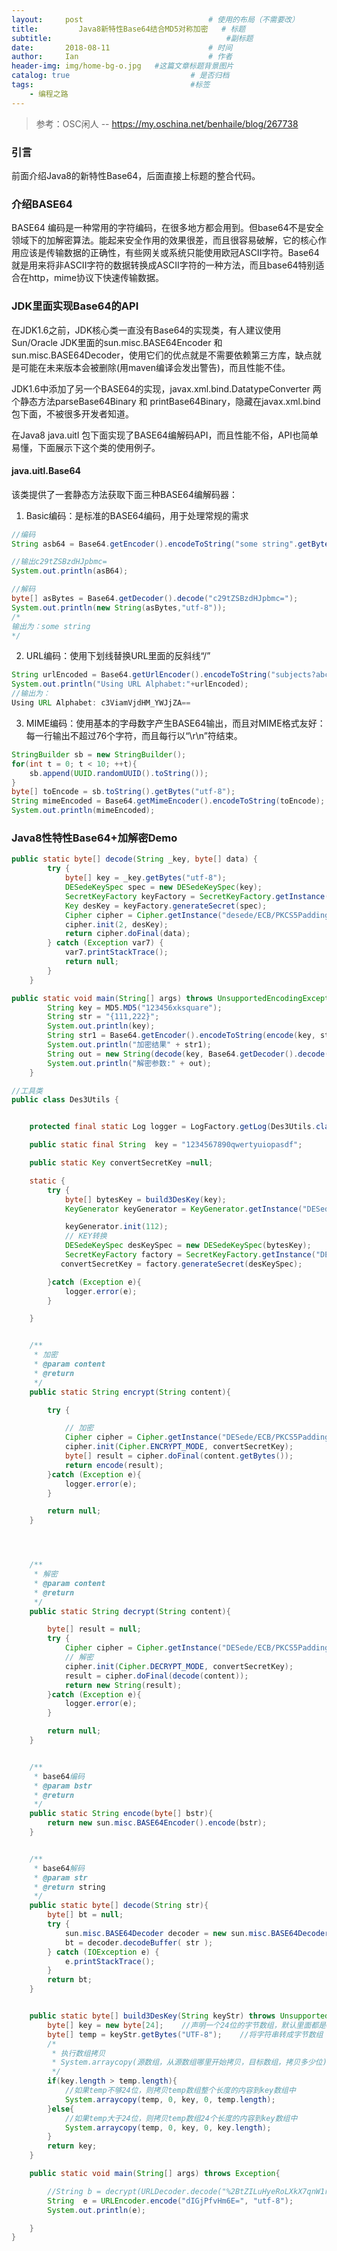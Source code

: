```yaml
---
layout:     post             				# 使用的布局（不需要改）
title:         Java8新特性Base64结合MD5对称加密   # 标题 
subtitle:    					  				#副标题
date:       2018-08-11  					# 时间
author:     Ian                  			# 作者
header-img: img/home-bg-o.jpg	#这篇文章标题背景图片
catalog: true                        	# 是否归档
tags:                              		#标签
    - 编程之路
---
```

> 参考：OSC闲人 -- <https://my.oschina.net/benhaile/blog/267738>

### 引言
前面介绍Java8的新特性Base64，后面直接上标题的整合代码。

### 介绍BASE64
BASE64 编码是一种常用的字符编码，在很多地方都会用到。但base64不是安全领域下的加解密算法。能起来安全作用的效果很差，而且很容易破解，它的核心作用应该是传输数据的正确性，有些网关或系统只能使用欧冠ASCII字符。Base64就是用来将非ASCII字符的数据转换成ASCII字符的一种方法，而且base64特别适合在http，mime协议下快速传输数据。

### JDK里面实现Base64的API
在JDK1.6之前，JDK核心类一直没有Base64的实现类，有人建议使用Sun/Oracle JDK里面的sun.misc.BASE64Encoder 和 sun.misc.BASE64Decoder，使用它们的优点就是不需要依赖第三方库，缺点就是可能在未来版本会被删除(用maven编译会发出警告)，而且性能不佳。


JDK1.6中添加了另一个BASE64的实现，javax.xml.bind.DatatypeConverter 两个静态方法parseBase64Binary 和 printBase64Binary，隐藏在javax.xml.bind 包下面，不被很多开发者知道。


在Java8 java.uitl 包下面实现了BASE64编解码API，而且性能不俗，API也简单易懂，下面展示下这个类的使用例子。

#### java.uitl.Base64
该类提供了一套静态方法获取下面三种BASE64编解码器：
1. Basic编码：是标准的BASE64编码，用于处理常规的需求

```java
//编码
String asb64 = Base64.getEncoder().encodeToString("some string".getBytes("utf-8"));

//输出c29tZSBzdHJpbmc=
System.out.println(asB64);

//解码
byte[] asBytes = Base64.getDecoder().decode("c29tZSBzdHJpbmc=");
System.out.println(new String(asBytes,"utf-8"));
/*
输出为：some string
*/
```
2. URL编码：使用下划线替换URL里面的反斜线“/”

```java
String urlEncoded = Base64.getUrlEncoder().encodeToString("subjects?abcd".getBytes("utf-8"));
System.out.println("Using URL Alphabet:"+urlEncoded);
//输出为：
Using URL Alphabet: c3ViamVjdHM_YWJjZA==
```
3. MIME编码：使用基本的字母数字产生BASE64输出，而且对MIME格式友好：每一行输出不超过76个字符，而且每行以“\r\n”符结束。

```java
StringBuilder sb = new StringBuilder();
for(int t = 0; t < 10; ++t){
    sb.append(UUID.randomUUID().toString());
}
byte[] toEncode = sb.toString().getBytes("utf-8");
String mimeEncoded = Base64.getMimeEncoder().encodeToString(toEncode);
System.out.println(mimeEncoded);
```

### Java8性特性Base64+加解密Demo
```java
public static byte[] decode(String _key, byte[] data) {
        try {
            byte[] key = _key.getBytes("utf-8");
            DESedeKeySpec spec = new DESedeKeySpec(key);
            SecretKeyFactory keyFactory = SecretKeyFactory.getInstance("desede");
            Key desKey = keyFactory.generateSecret(spec);
            Cipher cipher = Cipher.getInstance("desede/ECB/PKCS5Padding");
            cipher.init(2, desKey);
            return cipher.doFinal(data);
        } catch (Exception var7) {
            var7.printStackTrace();
            return null;
        }
    }

public static void main(String[] args) throws UnsupportedEncodingException {
        String key = MD5.MD5("123456xksquare");
        String str = "{111,222}";
        System.out.println(key);
        String str1 = Base64.getEncoder().encodeToString(encode(key, str));
        System.out.println("加密结果" + str1);
        String out = new String(decode(key, Base64.getDecoder().decode(str1.getBytes("utf-8"))), "utf-8");
        System.out.println("解密参数:" + out);
    }
```

```java
//工具类
public class Des3Utils {


    protected final static Log logger = LogFactory.getLog(Des3Utils.class);

    public static final String  key = "1234567890qwertyuiopasdf";

    public static Key convertSecretKey =null;

    static {
        try {
            byte[] bytesKey = build3DesKey(key);
            KeyGenerator keyGenerator = KeyGenerator.getInstance("DESede");

            keyGenerator.init(112);
            // KEY转换
            DESedeKeySpec desKeySpec = new DESedeKeySpec(bytesKey);
            SecretKeyFactory factory = SecretKeyFactory.getInstance("DESede");
           convertSecretKey = factory.generateSecret(desKeySpec);

        }catch (Exception e){
            logger.error(e);
        }

    }


    /**
     * 加密
     * @param content
     * @return
     */
    public static String encrypt(String content){

        try {

            // 加密
            Cipher cipher = Cipher.getInstance("DESede/ECB/PKCS5Padding");
            cipher.init(Cipher.ENCRYPT_MODE, convertSecretKey);
            byte[] result = cipher.doFinal(content.getBytes());
            return encode(result);
        }catch (Exception e){
            logger.error(e);
        }

        return null;
    }




    /**
     * 解密
     * @param content
     * @return
     */
    public static String decrypt(String content){

        byte[] result = null;
        try {
            Cipher cipher = Cipher.getInstance("DESede/ECB/PKCS5Padding");
            // 解密
            cipher.init(Cipher.DECRYPT_MODE, convertSecretKey);
            result = cipher.doFinal(decode(content));
            return new String(result);
        }catch (Exception e){
            logger.error(e);
        }

        return null;
    }


    /**
     * base64编码
     * @param bstr
     * @return
     */
    public static String encode(byte[] bstr){
        return new sun.misc.BASE64Encoder().encode(bstr);
    }


    /**
     * base64解码
     * @param str
     * @return string
     */
    public static byte[] decode(String str){
        byte[] bt = null;
        try {
            sun.misc.BASE64Decoder decoder = new sun.misc.BASE64Decoder();
            bt = decoder.decodeBuffer( str );
        } catch (IOException e) {
            e.printStackTrace();
        }
        return bt;
    }


    public static byte[] build3DesKey(String keyStr) throws UnsupportedEncodingException {
        byte[] key = new byte[24];    //声明一个24位的字节数组，默认里面都是0
        byte[] temp = keyStr.getBytes("UTF-8");    //将字符串转成字节数组
        /*
         * 执行数组拷贝
         * System.arraycopy(源数组，从源数组哪里开始拷贝，目标数组，拷贝多少位)
         */
        if(key.length > temp.length){
            //如果temp不够24位，则拷贝temp数组整个长度的内容到key数组中
            System.arraycopy(temp, 0, key, 0, temp.length);
        }else{
            //如果temp大于24位，则拷贝temp数组24个长度的内容到key数组中
            System.arraycopy(temp, 0, key, 0, key.length);
        }
        return key;
    }

    public static void main(String[] args) throws Exception{

        //String b = decrypt(URLDecoder.decode("%2BtZILuHyeRoLXkX7qnW1rrCRWfm7IOjV", "utf-8"));
        String  e = URLEncoder.encode("dIGjPfvHm6E=", "utf-8");
        System.out.println(e);

    }
}

```




